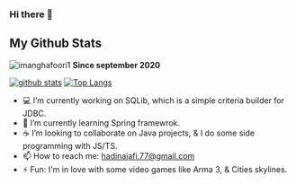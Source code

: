 ### Hi there 👋

<!--
**hadinajafi/hadinajafi** is a ✨ _special_ ✨ repository because its `README.md` (this file) appears on your GitHub profile.-->
## My Github Stats

<p align=left> <img src=https://komarev.com/ghpvc/?username=hadinajafi alt=imanghafoori1 /> <b>Since september 2020</b></p>

[![github stats](https://github-readme-stats.vercel.app/api?username=hadinajafi)](https://github.com/anuraghazra/github-readme-stats) 
[![Top Langs](https://github-readme-stats.vercel.app/api/top-langs/?username=hadinajafi&layout=compact)](https://github.com/hadinajafi/github-readme-stats)

- 💻 I’m currently working on SQLib, which is a simple criteria builder for JDBC.
- 🌱 I’m currently learning Spring framewrok.
- ☕ I’m looking to collaborate on Java projects, & I do some side programming with JS/TS.
- 📫 How to reach me: hadinajafi.77@gmail.com
- ⚡ Fun: I'm in love with some video games like Arma 3, & Cities skylines.
